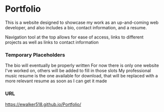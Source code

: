 # Portfolio

This is a website designed to showcase my work as an up-and-coming web developer, and also includes a bio, contact information, and a resume.

Navigation tool at the top allows for ease of access, links to different projects as well as links to contact information

### Temporary Placeholders

The bio will eventually be properly written
For now there is only one website I've worked on, others will be added to fill in those slots
My professional music resume is the one available for download, that will be replaced with a more relevant resume as soon as I can get it made

### URL

https://ewalker518.github.io/Portfolio/
